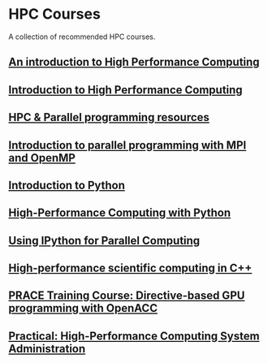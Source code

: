 # HPC Courses
A collection of recommended HPC courses.

## [An introduction to High Performance Computing](https://www.cecam.org/workshop-details/an-introduction-to-high-performance-computing-1270)

## [Introduction to High Performance Computing](https://epcced.github.io/Intro-to-HPC/)

## [HPC & Parallel programming resources](https://researchcomputing.princeton.edu/education/external-online-resources/hpc-overview)

## [Introduction to parallel programming with MPI and OpenMP](https://www.fz-juelich.de/en/jsc/education/training-courses/training-materials/course-material-introduction-to-mpi-and-openmp-feb-2022)

## [Introduction to Python](https://www.fz-juelich.de/en/jsc/education/training-courses/training-materials/course-material-introduction-to-python)

## [High-Performance Computing with Python](https://tbetcke.github.io/hpc_lecture_notes/what_is_hpc.html)

## [Using IPython for Parallel Computing](https://ipyparallel.readthedocs.io/en/latest/)

## [High-performance scientific computing in C++](https://gitlab.jsc.fz-juelich.de/sdlbio-courses/hpcxx)

## [PRACE Training Course: Directive-based GPU programming with OpenACC](https://juser.fz-juelich.de/record/902543/files/)

## [Practical: High-Performance Computing System Administration](https://hps.vi4io.org/teaching/autumn_term_2022/hpcsa/)

